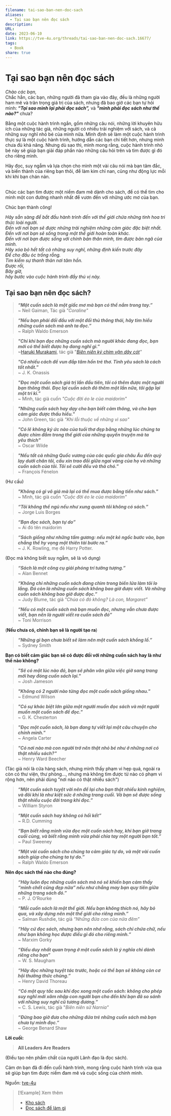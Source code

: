 ```yaml
---
filename: tai-sao-ban-nen-doc-sach
aliases:
  - Tại sao bạn nên đọc sách
description: 
URL: 
date: 2023-06-10
link: https://tve-4u.org/threads/tai-sao-ban-nen-doc-sach.16677/
tags:
  - Book
share: true
---
```


# Tại sao bạn nên đọc sách
_Chào các bạn,_  
​
Chắc hẳn, các bạn, những người đã tham gia vào đây, đều là những người ham mê và trân trọng giá trị của sách, nhưng đã bao giờ các bạn tự hỏi mình: **“_Tại sao mình lại phải đọc sách”,_** và **_"mình phải đọc sách như thế nào?"_** chưa?​

  
Bằng một cuộc hành trình ngắn, gồm những câu nói, những lời khuyên hữu ích của những tác giả, những người có nhiều trải nghiệm với sách, và cả những suy nghĩ nhỏ bé của mình nữa. Mình định sẽ làm một cuộc hành trình thực sự là một cuộc hành trình, hướng dẫn các bạn chi tiết hơn, nhưng mình chưa đủ khả năng. Nhưng dù sao thì, mình mong rằng, cuộc hành trình nhỏ bé này sẽ giúp bạn giải đáp phần nào những câu hỏi trên và tìm được gì đó cho riêng mình.  
  
Hãy đọc, suy ngẫm và lựa chọn cho mình một vài câu nói mà bạn tâm đắc, và biến thành của riêng bạn thôi, để làm kim chỉ nan, cũng như động lực mỗi khi khi bạn chán nản.  
​

Chúc các bạn tìm được một niềm đam mê dành cho sách, để có thể tìm cho mình một con đường nhanh nhất để vươn đến với những ước mơ của bạn.​

  
Chúc bạn thành công!​

  
_Hãy sẵn sàng để bắt đầu hành trình đến với thế giới chứa những tinh hoa tri thức loài người.  
Đến với nơi bạn sẽ được những trải nghiệm những cảm giác đặc biệt nhất.  
Đến với nơi bạn sẽ sống trong một thế giới hoàn toàn khác.  
Đến với nơi bạn được sống với chính bản thân mình, tìm được bản ngã của mình.  
Hãy xóa bỏ hết tất cả những suy nghĩ, những định kiến trước đây  
Để cho đầu óc trống rỗng.  
Tìm kiếm sự thanh thản nơi tâm hồn.  
Được rồi,  
Bây giờ,  
hãy bước vào cuộc hành trình đầy thú vị này._  
  
  
## Tại sao bạn nên đọc sách?
  
> **_“Một cuốn sách là một giấc mơ mà bạn có thể nắm trong tay.”_**  
> ~ Neil Gaiman, Tác giả _"Coraline"_  
  
>**_“Nếu bạn phải đối đầu với một đối thủ thông thái, hãy tìm hiểu những cuốn sách mà anh ta đọc.”_**  
>~ Ralph Waldo Emerson  
  
> **_"Chỉ khi bạn đọc những cuốn sách mà người khác đang đọc, bạn mới có thể biết được họ đang nghĩ gì."_**  
> ~[Haruki Murakami](../../Haruki%20Murakami.md), tác giả "_[Biên niên ký chim vặn dây cót](../../Bi%C3%AAn%20Ni%C3%AAn%20K%C3%BD%20Chim%20V%E1%BA%B7n%20D%C3%A2y%20C%C3%B3t.md)"_  
  
> **_"Có nhiều cách để vun đắp tâm hồn trẻ thơ. Tình yêu sách là cách tốt nhất."_**  
> ~ J. K. Onassis  
  
> **_"Đọc một cuốn sách giá trị lần đầu tiên, tôi có thêm được một người bạn thông thái. Đọc lại cuốn sách đó thêm một lần nữa, tôi gặp lại một tri kỉ."_**  
> ~ Mình, tác giả cuốn _"Cuộc đời éo le của maidorim"_  
  
> **_"Những cuốn sách hay dạy cho bạn biết cảm thông, và cho bạn cảm giác được thấu hiểu."_**  
> ~ John Green, tác giả _"Khi lỗi thuộc về những vì sao"_  
  
> **_"Có lẽ không ký ức nào của tuổi thơ đẹp bằng những lúc chúng ta được chìm đắm trong thế giới của những quyển truyện mà ta yêu_** **_thích"_**  
> ~ Oscar Wilde  
  
> **_"Nếu tất cả những Quốc vương của các quốc gia châu Âu đến quỳ lạy dưới chân tôi, cầu xin trao đổi giữa ngai vàng của họ và những cuốn sách của tôi. Tôi sẽ cười đểu và thả chó."_**  
> ~ François Fénelon  
  
  
(Hư cấu)  
  
> **_"Không có gì vô giá mà lại có thể mua được bằng tiền như sách."_**  
> ~ Mình, tác giả cuốn _"Cuộc đời éo le của maidorim"_  
  
> **_“Tôi không thể ngủ nếu như xung quanh tôi không có sách.”_**  
> ~ Jorge Luis Borges  
  
> **_“Bạn đọc sách, bạn tự do”_**  
> ~ Ai đó tên maidorim  
  
> **_“Sách giống như những tấm gương: nếu một kẻ ngốc bước vào, bạn chẳng thể hy vọng một thiên tài bước ra.”_**  
> ~ J. K. Rowling, mẹ đẻ Harry Potter.  
  
(Đọc mà không biết suy ngẫm, sẽ là vô dụng)  
  
> **_“Sách là một công cụ giải phóng trí tưởng tượng.”_**  
> ~ Alan Bennet  
  
> **_“Không chỉ những cuốn sách đang chìm trong biển lửa làm tôi lo lắng. Đó còn là những cuốn sách không bao giờ được viết. Và những cuốn sách không bao giờ được đọc.”_**  
> ~ Judy Blume, tác giả ”_Chúa có đó không? Là con, Margaret”_  
  
> **_“Nếu có một cuốn sách mà bạn muốn đọc, nhưng vẫn chưa được viết, bạn nên là người viết ra cuốn sách đó”_**  
> ~ Toni Morrison  
  
(**Nếu chưa có, chính bạn sẽ là người tạo ra**)  
  
> **_“Những gì bạn chưa biết sẽ làm nên một cuốn sách khổng lồ.”_**  
> ~ Sydney Smith  
  
**Bạn có biết cảm giác bạn sẽ có được đối với những cuốn sách hay là như thế nào không?**  
  
> **_"Sẽ có một lúc nào đó, bạn sẽ phân vân giữa việc giở sang trang mới hay đóng cuốn sách lại."_**  
> ~ Josh Jameson  
  
> **_"Không có 2 người nào từng đọc một cuốn sách giống nhau."_**  
> ~ Edmund Wilson  
  
> **_"Có sự khác biệt lớn giữa một người muốn đọc sách và một người muốn một cuốn sách để đọc."_**  
> ~ G. K. Chesterton  
  
> **_"Đọc một cuốn sách, là bạn đang tự viết lại một câu chuyện cho chính mình."_**  
> ~ Angela Carter  
  
> **_"Có nơi nào mà con người trở nên thật nhỏ bé như ở những nơi có thật nhiều sách?"_**  
> ~ Henry Ward Beecher  
  
(Tác giả nói là cửa hàng sách, nhưng mình thấy phạm vi hẹp quá, ngoài ra còn có thư viện, thư phòng..., nhưng mà không tìm được từ nào có phạm vi rộng hơn, nên phải dùng "nơi nào có thật nhiều sách")  
  
> **_“Một cuốn sách tuyệt vời nên để lại cho bạn thật nhiều kinh nghiệm, và đôi khi là như kiệt sức ở những trang cuối. Và bạn sẽ được sống thật nhiều cuộc đời trong khi đọc.”_**  
> ~ William Styron  
  
> **_“Một cuốn sách hay không có hồi kết”_**  
> ~ R.D. Cumming  
  
> **_“Bạn biết rằng mình vừa đọc một cuốn sách hay, khi bạn giở trang cuối cùng, và biết rằng mình vừa phải chia tay một người bạn tốt.”_**  
> ~ Paul Sweeney  
  
> **_“Một vài cuốn sách cho chúng ta cảm giác tự do, và một vài cuốn sách giúp cho chúng ta tự do.”_**  
> ~ Ralph Waldo Emerson  
  
  
**Nên đọc sách thế nào cho đúng?**  
  
> **_“Hãy luôn đọc những cuốn sách mà nó sẽ khiến bạn cảm thấy “mình chết cũng đẹp nữa” nếu như chẳng may bạn quy tiên giữa những trang sách đó.”_**  
> ~ P. J. O’Rourke  
  
> **_“Mỗi cuốn sách là một thế giới. Nếu bạn không thích nó, hãy bỏ qua, và xây dựng nên một thế giới cho riêng mình.”_**  
> ~ Salman Rushdie, tác giả _“Những đứa con của nửa đêm”_  
  
> **_“Hãy cứ đọc sách, nhưng bạn nên nhớ rằng, sách chỉ chứa chữ, nếu như bạn không học được điều gì đó cho riêng mình.”_**  
> ~ Marxim Gorky  
  
> **_“Điều duy nhất quan trọng ở một cuốn sách là ý nghĩa chỉ dành riêng cho bạn”_**  
> ~ W. S. Maugham  
  
> **_“Hãy đọc những tuyệt tác trước, hoặc có thể bạn sẽ không còn cơ hội thưởng thức chúng.”_**  
> ~ Henry David Thoreau  
  
> **_“Có một quy tắc sau khi đọc xong một cuốn sách: không cho phép suy nghĩ mới xâm nhập con người bạn cho đến khi bạn đã so sánh với những suy nghĩ cũ tương đương.”_**  
> ~ C. S. Lewis, tác giả "_Biên niên sử Narnia"_  
  
> **_“Đừng bao giờ đưa cho những đứa trẻ những cuốn sách mà bạn chưa tự mình đọc.”_**  
> ~ George Benard Shaw  
  
  
**Lời cuối:**  
  
> **All Leaders Are Readers**  
  
(Điều tạo nên phẩm chất của người Lãnh đạo là đọc sách).  
  
Cảm ơn bạn đã đi đến cuối hành trình, mong rằng cuộc hành trình vừa qua sẽ giúp bạn tìm được niềm đam mê và cuộc sống của chính mình.


Nguồn: [tve-4u](https://tve-4u.org/threads/tai-sao-ban-nen-doc-sach.16677/)

> [!Example] Xem thêm
> - [Kho sách](./kho-sach.md)
> - [Đọc sách để làm gì](./doc-sach-de-lam-gi.md)